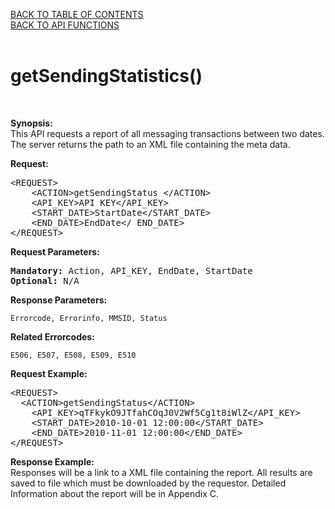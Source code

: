 <a href="/TABLE%20OF%20CONTENTS.md">BACK TO TABLE OF CONTENTS</a>
<BR>
<a href="/API%20FUNCTIONS.md">BACK TO API FUNCTIONS</a>
<BR>
<BR>

<h1>getSendingStatistics()</h1>
<BR>

<p><strong>Synopsis:</strong><br />
This API requests a report of all messaging transactions between two dates. The server returns the path to an XML file containing the meta data.</p>
<div><strong>Request:</strong></div>
<pre>&lt;REQUEST&gt;
    &lt;ACTION&gt;getSendingStatus &lt;/ACTION&gt;
    &lt;API_KEY&gt;API KEY&lt;/API_KEY&gt;
    &lt;START_DATE&gt;StartDate&lt;/START_DATE&gt;
    &lt;END_DATE&gt;EndDate&lt;/ END_DATE&gt;
&lt;/REQUEST&gt;</pre>
<div><strong>Request Parameters:</strong></div>
<pre><strong>Mandatory:</strong> Action, API_KEY, EndDate, StartDate
<strong>Optional:</strong> N/A</pre>
<strong>Response Parameters:</strong><br />

    Errorcode, Errorinfo, MMSID, Status

<strong>Related Errorcodes: </strong><br />

    E506, E507, E508, E509, E510

<div><strong>Request Example:</strong></div>
<pre>&lt;REQUEST&gt;
  &lt;ACTION&gt;getSendingStatus&lt;/ACTION&gt;
	&lt;API_KEY&gt;qTFkykO9JTfahCOqJ0V2Wf5Cg1t8iWlZ&lt;/API_KEY&gt;
	&lt;START_DATE&gt;2010-10-01 12:00:00&lt;/START_DATE&gt;
	&lt;END_DATE&gt;2010-11-01 12:00:00&lt;/END_DATE&gt;
&lt;/REQUEST&gt;</pre>
<p><strong>Response Example:</strong><br />
Responses will be a link to a XML file containing the report. All results are saved to file which must be downloaded by the requestor. Detailed Information about the report will be in Appendix C.</p>
